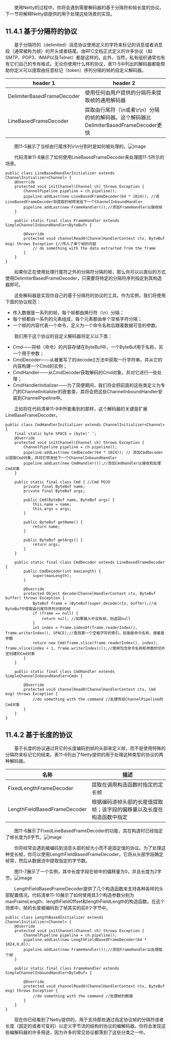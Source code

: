 &emsp;&emsp;使用Netty的过程中，你将会遇到需要解码器的基于分隔符和帧长度的协议。下一节将解释Netty锁提供的用于处理这些场景的实现。

## 11.4.1 基于分隔符的协议

&emsp;&emsp;基于分隔符的（delimited）消息协议使用定义的字符来标记的消息或者消息段（通常被称为帧）的开头或者结尾。由RFC文档正式定义的许多协议（如SMTP、POP3、IMAP以及Telnet）都是这样的。此外，当然，私有组织通常也有有它们自己的专有格式。无论你使用什么样的协议，表11-5中列出的解码器都能帮助你定义可以提取由任意标记（token）序列分隔的帧的自定义解码器。

header 1 | header 2
---|---
DelimiterBasedFrameDecoder | 使用任何由用户提供的分隔符来提取帧的通用解码器
LineBasedFrameDecoder | 提取由行尾符（\n或者\r\n）分隔的帧的解码器。这个解码器比DelimiterBasedFrameDecoder更快

&emsp;&emsp;图11-5展示了当帧由行尾序列\r\n分割时是如何被处理的。![image](http://img.blog.csdn.net/20160425135652258?watermark/2/text/aHR0cDovL2Jsb2cuY3Nkbi5uZXQv/font/5a6L5L2T/fontsize/400/fill/I0JBQkFCMA==/dissolve/70/gravity/Center)

&emsp;&emsp;代码清单11-8展示了如何使用LineBasedFrameDecoder来处理图11-5所示的场景。
```
public class LineBasedHandlerInitializer extends ChannelInitializer<Channel> {
    @Override
    protected void initChannel(Channel ch) throws Exception {
        ChannelPipeline pipeline = ch.pipeline();
        pipeline.addLast(new LineBasedFrameDecoder(64 * 1024)); //该LineBasedFrameDecoder将提取的帧转发给下一个ChannelInboundHandler
        pipeline.addLast(new FrameHandler());//添加FrameHandler以接收帧
    }

    public static final class FrameHandler extends SimpleChannelInboundHandler<ByteBuf> {

        @Override
        protected void channelRead0(ChannelHandlerContext ctx, ByteBuf msg) throws Exception {//传入了单个帧的内容
            // do something with the data extracted from the frame
        }
    }
}
```
&emsp;&emsp;如果你正在使用处理行尾符之外的分隔符分隔的帧，那么你可以以类似的方式使用DelimiterBasedFrameDecoder，只需要将特定的分隔符序列指定到其构造器即可。

&emsp;&emsp;这些解码器是实现你自己的基于分隔符的协议的工具。作为实例，我们将使用下面的协议规范：

- 传入数据是一系列的帧，每个帧都由换行符（\n）分隔；
- 每个帧都由一系列的元素组成，每个元素都由单个空格字符分隔；
- 一个帧的内容代表一个命令，定义为一个命令名称后跟着数据可变的参数。

&emsp;&emsp;我们用于这个协议的自定义解码器将定义以下类：

- Cmd——将帧（命令）的内容存储在ByteBuf中，一个ByteBuf用于名称，另一个用于参数；
- CmdDecoder——从被重写了的decode()方法中获取一行字符串，并从它的内容构建一个Cmd的实例；
- CmdHandler——从CmdDecoder获取解码的Cmd对象，并对它进行一些处理；
- CmdHandlerInitializer——为了简便期间，我们将会把前面的这些类定义为专门的ChannelInitializer的嵌套类，其将会把这些ChannelInboundHandler安装到ChannelPipeline中。

&emsp;&emsp;正如将在代码清单11-9中所能看到的那样，这个解码器的关键是扩展LineBaseFrameDecoder。
```
public class CmdHandlerInitializer extends ChannelInitializer<Channel> {
    final static byte SPACE = (byte)' ';
    @Override
    protected void initChannel(Channel ch) throws Exception {
        ChannelPipeline pipeline = ch.pipeline();
        pipeline.addLast(new CmdDecoder(64 * 1024)); // 添加CmdDecoder以提取Cmd对象，并将它转发给下一个ChannelInboundHandler
        pipeline.addLast(new CmdHandler());//添加CmdHandler以接收和处理Cmd对象
    }

    public static final class Cmd { //Cmd POJO
        private final ByteBuf name;
        private final ByteBuf args;

        public Cmd(ByteBuf name, ByteBuf args) {
            this.name = name;
            this.args = args;
        }

        public ByteBuf getName() {
            return name;
        }

        public ByteBuf getArgs() {
            return args;
        }
    }

    public static final class CmdDecoder extends LineBasedFrameDecoder {
        public CmdDecoder(int maxLength) {
            super(maxLength);
        }

        @Override
        protected Object decode(ChannelHandlerContext ctx, ByteBuf buffer) throws Exception {
            ByteBuf frame = (ByteBuf)super.decode(ctx, buffer);//从ByteBuf中提取由行尾符序列分割的帧
            if (frame == null) {
                return null; //如果输入中没有帧，则返回null
            }
            int index = frame.indexOf(frame.readerIndex(), frame.writerIndex(), SPACE);//查找第一个空格字符的索引。前面是命令名称，接着是参数
            return new Cmd(frame.slice(frame.readerIndex(), index), frame.slice(index + 1, frame.writerIndex()));//使用包含命令名称和参数的切片宝创建的Cmd对象
        }
    }

    public static final class CmdHandler extends SimpleChannelInboundHandler<Cmd> {

        @Override
        protected void channelRead0(ChannelHandlerContext ctx, Cmd msg) throws Exception {
            //do something with the command //处理传经ChannelPipeline的Cmd对象
        }
    }
}
```

## 11.4.2 基于长度的协议

&emsp;&emsp;基于长度的协议通过将它的长度编码到帧的头部来定义帧，而不是使用特殊的分隔符来标记它的结束。表11-6列出了Netty提供的用于处理这种类型的协议的两种解码器。

名称 | 描述
---|---
FixedLengthFrameDecoder | 提取在调用构造函数时指定的定长帧
LengthFieldBasedFrameDecoder | 根据编码进帧头部的长度值提取帧；该字段的偏移量以及长度在构造函数中指定

&emsp;&emsp;图11-6展示了FixedLineBasedFrameDecoder的功能，其在构造时已经指定了帧长度为8字节。![image](http://img.blog.csdn.net/20160425142659359?watermark/2/text/aHR0cDovL2Jsb2cuY3Nkbi5uZXQv/font/5a6L5L2T/fontsize/400/fill/I0JBQkFCMA==/dissolve/70/gravity/Center)

&emsp;&emsp;你将经常会遇到被编码到消息头部的帧大小而不是固定值的协议。为了处理这种变长帧，你可以使用LengthFieldBasedFrameDecoder，它将从头部字段确定帧常，然后从数据流中提取指定的字节数。

&emsp;&emsp;图11-7展示了一个实例，其中长度字段在帧中的偏移量为0，并且长度为2字节。![image](http://img.blog.csdn.net/20160819221413466?watermark/2/text/aHR0cDovL2Jsb2cuY3Nkbi5uZXQv/font/5a6L5L2T/fontsize/400/fill/I0JBQkFCMA==/dissolve/70/gravity/Center)

&emsp;&emsp;LengthFieldBasedFrameDecoder提供了几个构造函数来支持各种各样的头部配置情况。代码清单11-10展示了如何使用其3个构造参数分别为maxFrameLength、lengthFieldOffset和lengthFieldLength的构造函数。在这个场景中，帧的长度被编码到了帧其实的前8个字节中。
```
public class LengthBasedInitializer extends ChannelInitializer<Channel> {
    @Override
    protected void initChannel(Channel ch) throws Exception {
        ChannelPipeline pipeline = ch.pipeline();
        pipeline.addLast(new LengthFieldBasedFrameDecoder(64 * 1024,0,8));
        pipeline.addLast(new FrameHandler());//添加FrameHandler以处理每个帧
    }

    public static final class FrameHandler extends SimpleChannelInboundHandler<ByteBuf> {

        @Override
        protected void channelRead0(ChannelHandlerContext ctx, ByteBuf msg) throws Exception {
            //do something with the command //处理帧的数据
        }
    }
}
```
&emsp;&emsp;现在你已经看到了Netty提供的，用于支持那些通过指定协议帧的分隔符或者长度（固定的或者可变的）以定义字节流的结构的协议的编解码器。你将会发现这些编解码器的许多用途，因为许多的常见协议都落到了这些分类之一中。